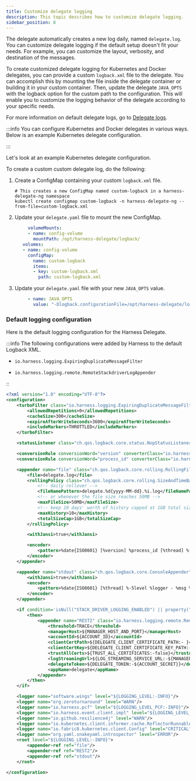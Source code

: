```yaml
---
title: Customize delegate logging
description: This topic describes how to customize delegate logging.
sidebar_position: 8
---
```


The delegate automatically creates a new log daily, named `delegate.log`. You can customize delegate logging if the default setup doesn't fit your needs. For example, you can customize the layout, verbosity, and destination of the messages.

To create customized delegate logging for Kubernetes and Docker delegates, you can provide a custom `logback.xml` file to the delegate. You can accomplish this by mounting the file inside the delegate container or building it in your custom container. Then, update the delegate `JAVA_OPTS` with the logback option for the custom path to the configuration. This will enable you to customize the logging behavior of the delegate according to your specific needs.

For more information on default delegate logs, go to [Delegate logs](/docs/platform/delegates/delegate-concepts/delegate-overview#delegate-logs).

:::info
You can configure Kubernetes and Docker delegates in various ways. Below is an example Kubernetes delegate configuration.

:::

Let's look at an example Kubernetes delegate configuration.

To create a custom custom delegate log, do the following:

1. Create a ConfigMap containing your custom `logback.xml` file.

   ```
   # This creates a new ConfigMap named custom-logback in a harness-delegate-ng namespace
   kubectl create configmap custom-logback -n harness-delegate-ng --from-file=custom-logback.xml
   ```

2. Update your `delegate.yaml` file to mount the new ConfigMap.

   ```yaml
        volumeMounts:
        - name: config-volume
          mountPath: /opt/harness-delegate/logback/
      volumes:
      - name: config-volume
        configMap:
          name: custom-logback
          items:
          - key: custom-logback.xml
            path: custom-logback.xml
   ```

3. Update your `delegate.yaml` file with your new `JAVA_OPTS` value.

   ```yaml
        - name: JAVA_OPTS
          value: "-Dlogback.configurationFile=/opt/harness-delegate/logback/custom-logback.xml"

   ```

### Default logging configuration

Here is the default logging configuration for the Harness Delegate.

:::info
The following configurations were added by Harness to the default Logback XML.

- `io.harness.logging.ExpiringDuplicateMessageFilter`

- `io.harness.logging.remote.RemoteStackdriverLogAppender`

::

```xml
<?xml version="1.0" encoding="UTF-8"?>
<configuration>
    <turboFilter class="io.harness.logging.ExpiringDuplicateMessageFilter">
        <allowedRepetitions>0</allowedRepetitions>
        <cacheSize>300</cacheSize>
        <expireAfterWriteSeconds>3600</expireAfterWriteSeconds>
        <includeMarkers>THROTTLED</includeMarkers>
    </turboFilter>

    <statusListener class="ch.qos.logback.core.status.NopStatusListener"/>

    <conversionRule conversionWord="version" converterClass="io.harness.logging.VersionConverter"/>
    <conversionRule conversionWord="process_id" converterClass="io.harness.logging.ProcessIdConverter"/>

    <appender name="file" class="ch.qos.logback.core.rolling.RollingFileAppender">
        <file>delegate.log</file>
        <rollingPolicy class="ch.qos.logback.core.rolling.SizeAndTimeBasedRollingPolicy">
            <!-- daily rollover -->
            <fileNamePattern>delegate.%d{yyyy-MM-dd}.%i.log</fileNamePattern>
            <!-- or whenever the file size reaches 50MB -->
            <maxFileSize>50MB</maxFileSize>
            <!-- keep 10 days' worth of history capped at 1GB total size -->
            <maxHistory>10</maxHistory>
            <totalSizeCap>1GB</totalSizeCap>
        </rollingPolicy>

        <withJansi>true</withJansi>

        <encoder>
            <pattern>%date{ISO8601} [%version] %process_id [%thread] %-5level %logger - %msg %replace(%mdc){'(.+)', '[$1]'} %n</pattern>
        </encoder>
    </appender>

    <appender name="stdout" class="ch.qos.logback.core.ConsoleAppender">
        <withJansi>true</withJansi>
        <encoder>
            <pattern>%date{ISO8601} [%thread] %-5level %logger - %msg %replace(%mdc){'(.+)', '[$1]'} %n</pattern>
        </encoder>
    </appender>

    <if condition='isNull("STACK_DRIVER_LOGGING_ENABLED") || property("STACK_DRIVER_LOGGING_ENABLED").equalsIgnoreCase("true")'>
        <then>
            <appender name="REST2" class="io.harness.logging.remote.RemoteStackdriverLogAppender">
                <threshold>TRACE</threshold>
                <managerHost>${MANAGER_HOST_AND_PORT}</managerHost>
                <accountId>${ACCOUNT_ID}</accountId>
                <clientCertPath>${DELEGATE_CLIENT_CERTIFICATE_PATH:- }</clientCertPath>
                <clientCertKey>${DELEGATE_CLIENT_CERTIFICATE_KEY_PATH:- }</clientCertKey>
                <trustAllCerts>${TRUST_ALL_CERTIFICATES:-false}</trustAllCerts>
                <logStreamingUrl>${LOG_STREAMING_SERVICE_URL:-${MANAGER_HOST_AND_PORT}/log-service/}</logStreamingUrl>
                <delegateToken>${DELEGATE_TOKEN:-${ACCOUNT_SECRET}}</delegateToken>
                <appName>delegate</appName>
            </appender>
        </then>
    </if>

    <logger name="software.wings" level="${LOGGING_LEVEL:-INFO}"/>
    <logger name="org.zeroturnaround" level="WARN"/>
    <logger name="io.harness.pcf" level="${LOGGING_LEVEL_PCF:-INFO}"/>
    <logger name="io.harness.event.client.impl" level="${LOGGING_LEVEL_EVENT_CLIENT:-INFO}"/>
    <logger name="io.github.resilience4j" level="WARN"/>
    <logger name="io.kubernetes.client.informer.cache.ReflectorRunnable" level="${KUBE_WATCH_LEVEL:-OFF}"/>
    <logger name="io.fabric8.kubernetes.client.Config" level="CRITICAL"/>
    <logger name="org.yaml.snakeyaml.introspector" level="ERROR"/>
    <root level="${LOGGING_LEVEL:-INFO}">
        <appender-ref ref="file"/>
        <appender-ref ref="REST2"/>
        <appender-ref ref="stdout"/>
    </root>

</configuration>
```
